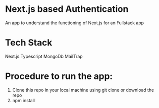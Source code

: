 # Next.js based Authentication

An app to understand the functioning of Next.js for an Fullstack app

# Tech Stack

Next.js
Typescript
MongoDb
MailTrap

# Procedure to run the app:

1. Clone this repo in your local machine using git clone or download the repo
2. npm install
